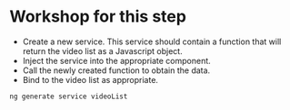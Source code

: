 # Workshop for this step

* Create a new service. This service should contain a function that
  will return the video list as a Javascript object.
* Inject the service into the appropriate component.
* Call the newly created function to obtain the data.
* Bind to the video list as appropriate.

```
ng generate service videoList
```
